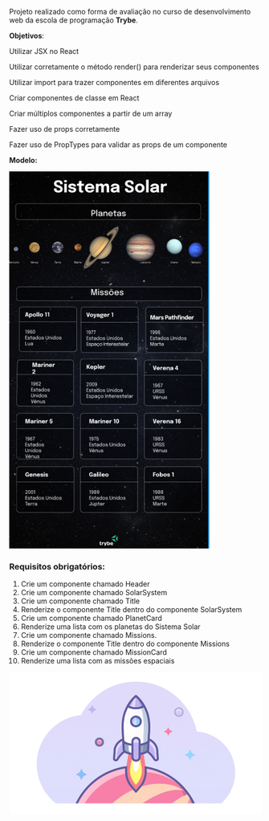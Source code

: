 Projeto realizado como forma de avaliação no curso de desenvolvimento web da escola de programação **Trybe**.

**Objetivos**: 

Utilizar JSX no React

Utilizar corretamente o método render() para renderizar seus componentes

Utilizar import para trazer componentes em diferentes arquivos

Criar componentes de classe em React

Criar múltiplos componentes a partir de um array

Fazer uso de props corretamente

Fazer uso de PropTypes para validar as props de um componente

**Modelo:**

<img src="https://github.com/Alineol/SolarSystem/blob/main/Captura%20de%20tela%20de%202022-01-26%2011-31-59.png" width="400"/>

### Requisitos obrigatórios:
1. Crie um componente chamado Header
2. Crie um componente chamado SolarSystem
3. Crie um componente chamado Title
4. Renderize o componente Title dentro do componente SolarSystem
5. Crie um componente chamado PlanetCard
6. Renderize uma lista com os planetas do Sistema Solar
7. Crie um componente chamado Missions.
8. Renderize o componente Title dentro do componente Missions
9. Crie um componente chamado MissionCard
10. Renderize uma lista com as missões espaciais
  
  
![my image](https://github.com/Alineol/Todo-list/blob/main/1_viMDiyH9fN7cmcM0n3qqIg.gif)
